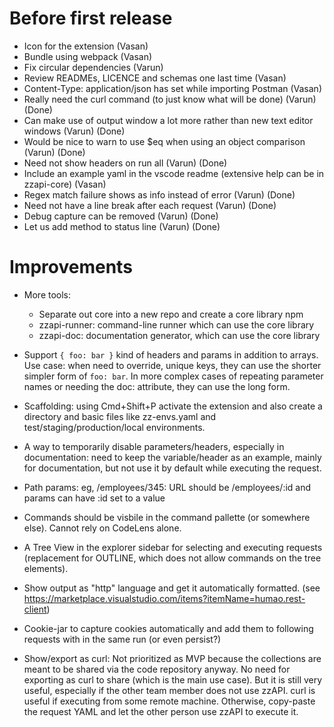 # Before first release

* Icon for the extension (Vasan)
* Bundle using webpack (Vasan)
* Fix circular dependencies (Varun)
* Review READMEs, LICENCE and schemas one last time (Vasan)
* Content-Type: application/json has set while importing Postman (Vasan)
* Really need the curl command (to just know what will be done) (Varun) (Done)
* Can make use of output window a lot more rather than new text editor windows (Varun) (Done)
* Would be nice to warn to use $eq when using an object comparison (Varun) (Done)
* Need not show headers on run all (Varun) (Done)
* Include an example yaml in the vscode readme (extensive help can be in zzapi-core) (Vasan)
* Regex match failure shows as info instead of error (Varun) (Done)
* Need not have a line break after each request (Varun) (Done)
* Debug capture can be removed (Varun) (Done)
* Let us add method to status line (Varun) (Done)

# Improvements

* More tools:
  * Separate out core into a new repo and create a core library npm
  * zzapi-runner: command-line runner which can use the core library
  * zzapi-doc: documentation generator, which can use the core library

* Support `{ foo: bar }` kind of headers and params in addition to arrays. Use case: when need to override, unique keys, they can use the shorter simpler form of `foo: bar`. In more complex cases of repeating parameter names or needing the doc: attribute, they can use the long form. 

* Scaffolding: using Cmd+Shift+P activate the extension and also create a directory and basic files like zz-envs.yaml and test/staging/production/local environments.

* A way to temporarily disable parameters/headers, especially in documentation: need to keep the variable/header as an example, mainly for documentation, but not use it by default while executing the request.

* Path params: eg, /employees/345: URL should be /employees/:id and params can have :id set to a value

* Commands should be visbile in the command pallette (or somewhere else). Cannot rely on CodeLens alone.

* A Tree View in the explorer sidebar for selecting and executing requests (replacement for OUTLINE, which does not allow commands on the tree elements).

* Show output as "http" language and get it automatically formatted. (see https://marketplace.visualstudio.com/items?itemName=humao.rest-client)

* Cookie-jar to capture cookies automatically and add them to following requests with in the same run (or even persist?)

* Show/export as curl: Not prioritized as MVP because the collections are meant to be shared via the code repository anyway. No need for exporting as curl to share (which is the main use case). But it is still very useful, especially if the other team member does not use zzAPI. curl is useful if executing from some remote machine. Otherwise, copy-paste the request YAML and let the other person use zzAPI to execute it.

